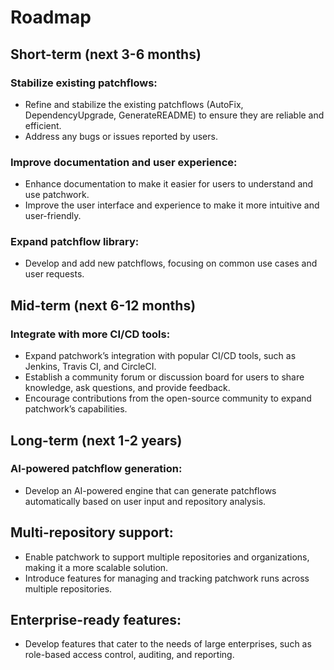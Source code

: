 # Roadmap 

## Short-term (next 3-6 months)

### Stabilize existing patchflows:
- Refine and stabilize the existing patchflows (AutoFix, DependencyUpgrade, GenerateREADME) to ensure they are reliable and efficient.
- Address any bugs or issues reported by users.

### Improve documentation and user experience:
- Enhance documentation to make it easier for users to understand and use patchwork.
- Improve the user interface and experience to make it more intuitive and user-friendly.

### Expand patchflow library:
- Develop and add new patchflows, focusing on common use cases and user requests.

## Mid-term (next 6-12 months)

### Integrate with more CI/CD tools:
- Expand patchwork’s integration with popular CI/CD tools, such as Jenkins, Travis CI, and CircleCI.
- Establish a community forum or discussion board for users to share knowledge, ask questions, and provide feedback.
- Encourage contributions from the open-source community to expand patchwork’s capabilities.

## Long-term (next 1-2 years)

### AI-powered patchflow generation:
- Develop an AI-powered engine that can generate patchflows automatically based on user input and repository analysis.

## Multi-repository support:
- Enable patchwork to support multiple repositories and organizations, making it a more scalable solution.
- Introduce features for managing and tracking patchwork runs across multiple repositories.

## Enterprise-ready features:
- Develop features that cater to the needs of large enterprises, such as role-based access control, auditing, and reporting.

